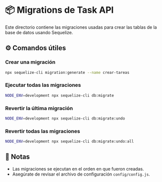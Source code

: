 # 📦 Migrations de Task API

Este directorio contiene las migraciones usadas para crear las tablas de la base de datos usando Sequelize.

## ⚙️ Comandos útiles

### Crear una migración
```bash
npx sequelize-cli migration:generate --name crear-tareas
```

### Ejecutar todas las migraciones
```bash
NODE_ENV=development npx sequelize-cli db:migrate
```

### Revertir la última migración
```bash
NODE_ENV=development npx sequelize-cli db:migrate:undo
```

### Revertir todas las migraciones
```bash
NODE_ENV=development npx sequelize-cli db:migrate:undo:all
```

## 📌 Notas
- Las migraciones se ejecutan en el orden en que fueron creadas.
- Asegúrate de revisar el archivo de configuración `config/config.js`.
